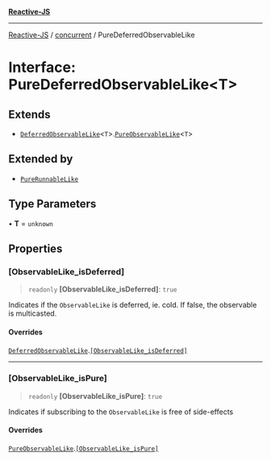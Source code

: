 [**Reactive-JS**](../../README.md)

***

[Reactive-JS](../../README.md) / [concurrent](../README.md) / PureDeferredObservableLike

# Interface: PureDeferredObservableLike\<T\>

## Extends

- [`DeferredObservableLike`](DeferredObservableLike.md)\<`T`\>.[`PureObservableLike`](PureObservableLike.md)\<`T`\>

## Extended by

- [`PureRunnableLike`](PureRunnableLike.md)

## Type Parameters

• **T** = `unknown`

## Properties

### \[ObservableLike\_isDeferred\]

> `readonly` **\[ObservableLike\_isDeferred\]**: `true`

Indicates if the `ObservableLike` is deferred, ie. cold. If false,
the observable is multicasted.

#### Overrides

[`DeferredObservableLike`](DeferredObservableLike.md).[`[ObservableLike_isDeferred]`](DeferredObservableLike.md#observablelike_isdeferred)

***

### \[ObservableLike\_isPure\]

> `readonly` **\[ObservableLike\_isPure\]**: `true`

Indicates if subscribing to the `ObservableLike` is free of side-effects

#### Overrides

[`PureObservableLike`](PureObservableLike.md).[`[ObservableLike_isPure]`](PureObservableLike.md#observablelike_ispure)
